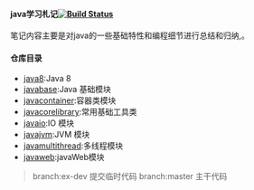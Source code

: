 #### java学习札记[![Build Status](https://travis-ci.org/yale-zhang/javalearning.svg?branch=master)](https://travis-ci.org/yale-zhang/javalearning)  
笔记内容主要是对java的一些基础特性和编程细节进行总结和归纳,。
  
#### 仓库目录   
- [java8](/java8/README.md):Java 8
- [javabase](/java-base/README.md):Java 基础模块  
- [javacontainer](/java-component/README.md):容器类模块  
- [javacorelibrary](/java-corelibrary/README.md):常用基础工具类  
- [javaio](/java-io/README.md):IO 模块  
- [javajvm](/java-jvm/README.md):JVM 模块  
- [javamultithread](/java-multithread/README.md):多线程模块   
- [javaweb](/java-web/README.md):javaWeb模块   

> branch:ex-dev  提交临时代码
> branch:master 主干代码
